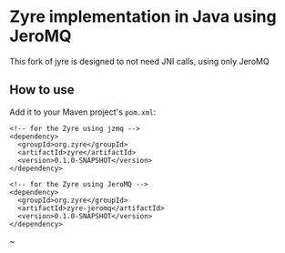 # Zyre implementation in Java using JeroMQ

This fork of jyre is designed to not need JNI calls, using only JeroMQ

## How to use

Add it to your Maven project's `pom.xml`:

    <!-- for the Zyre using jzmq -->
    <dependency>
      <groupId>org.zyre</groupId>
      <artifactId>zyre</artifactId>
      <version>0.1.0-SNAPSHOT</version>
    </dependency>

    <!-- for the Zyre using JeroMQ -->
    <dependency>
      <groupId>org.zyre</groupId>
      <artifactId>zyre-jeromq</artifactId>
      <version>0.1.0-SNAPSHOT</version>
    </dependency>
~                      
